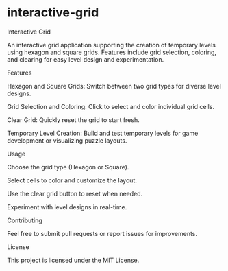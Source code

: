 # interactive-grid
Interactive Grid

An interactive grid application supporting the creation of temporary levels using hexagon and square grids. Features include grid selection, coloring, and clearing for easy level design and experimentation.

Features

Hexagon and Square Grids: Switch between two grid types for diverse level designs.

Grid Selection and Coloring: Click to select and color individual grid cells.

Clear Grid: Quickly reset the grid to start fresh.

Temporary Level Creation: Build and test temporary levels for game development or visualizing puzzle layouts.

Usage

Choose the grid type (Hexagon or Square).

Select cells to color and customize the layout.

Use the clear grid button to reset when needed.

Experiment with level designs in real-time.

Contributing

Feel free to submit pull requests or report issues for improvements.

License

This project is licensed under the MIT License.
